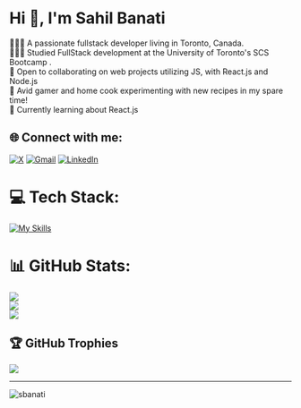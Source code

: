 
<h1 align="left">Hi 👋, I'm Sahil Banati</h1>


👩🏻‍💻 A passionate fullstack developer living in Toronto, Canada.<br> 
👩🏻‍🎓 Studied FullStack development at the University of Toronto's SCS Bootcamp .<br>
💬 Open to collaborating on web projects utilizing JS, with React.js and Node.js<br>
🎨 Avid gamer and home cook experimenting with new recipes in my spare time!<br>
💭 Currently learning about React.js<br>


## 🌐 Connect with me:
[![X](https://img.shields.io/badge/X-black.svg?logo=X&logoColor=white)](https://x.com/@TherealSLVR) 
[![Gmail](https://img.shields.io/badge/Gmail-D14836?style=for-the-badge&logo=gmail&logoColor=white)](mailto:smbanati@gmail.com)
[![LinkedIn](https://img.shields.io/badge/linkedin-%230077B5.svg?style=for-the-badge&logo=linkedin&logoColor=white)](https://www.linkedin.com/in/sahil-banati-a4172029b/)



# 💻 Tech Stack:
[![My Skills](https://skillicons.dev/icons?i=html,css,js,nodejs,mysql,sequelize,mongodb,react,tailwind,jest,markdown,figma,git)](https://skillicons.dev)
# 📊 GitHub Stats:
![](https://github-readme-stats.vercel.app/api?username=sbanati&theme=react&hide_border=false&include_all_commits=false&count_private=false)<br/>
![](https://github-readme-streak-stats.herokuapp.com/?user=sbanati&theme=react&hide_border=false)<br/>
![](https://github-readme-stats.vercel.app/api/top-langs/?username=sbanati&theme=react&hide_border=false&include_all_commits=false&count_private=false&layout=compact)

## 🏆 GitHub Trophies
![](https://github-profile-trophy.vercel.app/?username=sbanati&theme=tokyonight&no-frame=false&no-bg=false&margin-w=4)

---
<p align="left"> <img src="https://komarev.com/ghpvc/?username=sbanati&label=Profile%20views&color=0e75b6&style=flat" alt="sbanati" /> </p>


